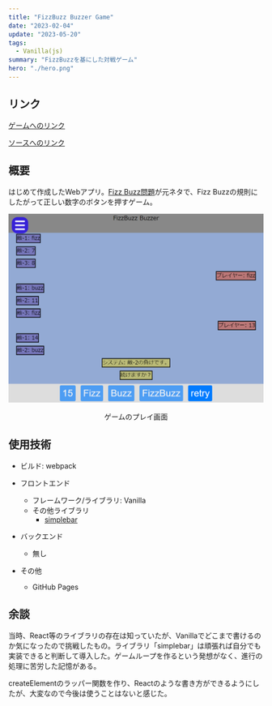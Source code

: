 ```yaml
---
title: "FizzBuzz Buzzer Game"
date: "2023-02-04"
update: "2023-05-20"
tags:
  - Vanilla(js)
summary: "FizzBuzzを基にした対戦ゲーム"
hero: "./hero.png"
---
```


## リンク

[ゲームへのリンク](https://tomsal25.github.io/fizzbuzz-buzzer/)

[ソースへのリンク](https://github.com/tomsal25/fizzbuzz-buzzer)

## 概要

はじめて作成したWebアプリ。[Fizz Buzz問題](https://ja.wikipedia.org/wiki/Fizz_Buzz)が元ネタで、Fizz Buzzの規則にしたがって正しい数字のボタンを押すゲーム。

![ゲームのプレイ画面](./main.png)
<div style="text-align:center">ゲームのプレイ画面</div>

## 使用技術

- ビルド: webpack

- フロントエンド
  - フレームワーク/ライブラリ: Vanilla
  - その他ライブラリ
    - [simplebar](https://github.com/Grsmto/simplebar)

- バックエンド
  - 無し

- その他
  - GitHub Pages

## 余談

当時、React等のライブラリの存在は知っていたが、Vanillaでどこまで書けるのか気になったので挑戦したもの。ライブラリ「simplebar」は頑張れば自分でも実装できると判断して導入した。ゲームループを作るという発想がなく、進行の処理に苦労した記憶がある。

createElementのラッパー関数を作り、Reactのような書き方ができるようにしたが、大変なので今後は使うことはないと感じた。
